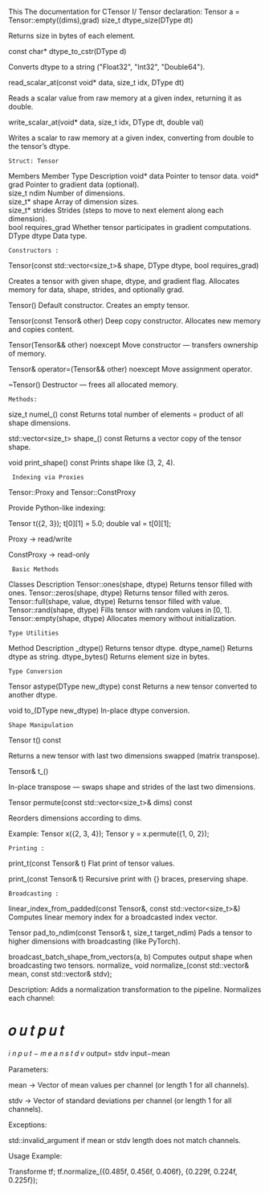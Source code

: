 This The documentation for CTensor
I/ Tensor declaration:
Tensor a = Tensor::empty((dims),grad)
size_t dtype_size(DType dt)

Returns size in bytes of each element.

const char* dtype_to_cstr(DType d)

Converts dtype to a string ("Float32", "Int32", "Double64").

read_scalar_at(const void* data, size_t idx, DType dt)

Reads a scalar value from raw memory at a given index, returning it as double.

write_scalar_at(void* data, size_t idx, DType dt, double val)

Writes a scalar to raw memory at a given index, converting from double to the tensor’s dtype.

    Struct: Tensor
Members
Member	Type	Description
void* data	Pointer to tensor data.	
void* grad	Pointer to gradient data (optional).	
size_t ndim	Number of dimensions.	
size_t* shape	Array of dimension sizes.	
size_t* strides	Strides (steps to move to next element along each dimension).	
bool requires_grad	Whether tensor participates in gradient computations.	
DType dtype	Data type.

    Constructors :   

Tensor(const std::vector<size_t>& shape, DType dtype, bool requires_grad)

Creates a tensor with given shape, dtype, and gradient flag.
Allocates memory for data, shape, strides, and optionally grad.

Tensor()
Default constructor. Creates an empty tensor.

Tensor(const Tensor& other)
Deep copy constructor. Allocates new memory and copies content.

Tensor(Tensor&& other) noexcept
Move constructor — transfers ownership of memory.

Tensor& operator=(Tensor&& other) noexcept
Move assignment operator.

~Tensor()
Destructor — frees all allocated memory.

    Methods:

size_t numel_() const
Returns total number of elements = product of all shape dimensions.

std::vector<size_t> shape_() const
Returns a vector copy of the tensor shape.

void print_shape() const
Prints shape like (3, 2, 4).

     Indexing via Proxies
Tensor::Proxy and Tensor::ConstProxy

Provide Python-like indexing:

Tensor t({2, 3});
t[0][1] = 5.0;
double val = t[0][1];


Proxy → read/write

ConstProxy → read-only

     Basic Methods
Classes 	Description
Tensor::ones(shape, dtype)	Returns tensor filled with ones.
Tensor::zeros(shape, dtype)	Returns tensor filled with zeros.
Tensor::full(shape, value, dtype)	Returns tensor filled with value.
Tensor::rand(shape, dtype)	Fills tensor with random values in [0, 1].
Tensor::empty(shape, dtype)	Allocates memory without initialization.

    Type Utilities
Method	Description
_dtype()	Returns tensor dtype.
dtype_name()	Returns dtype as string.
dtype_bytes()	Returns element size in bytes.

    Type Conversion
Tensor astype(DType new_dtype) const
Returns a new tensor converted to another dtype.

void to_(DType new_dtype)
In-place dtype conversion.

    Shape Manipulation
Tensor t() const

Returns a new tensor with last two dimensions swapped (matrix transpose).

Tensor& t_()

In-place transpose — swaps shape and strides of the last two dimensions.

Tensor permute(const std::vector<size_t>& dims) const

Reorders dimensions according to dims.

Example:
Tensor x({2, 3, 4});
Tensor y = x.permute({1, 0, 2});

    Printing :
print_t(const Tensor& t)
Flat print of tensor values.

print_(const Tensor& t)
Recursive print with {} braces, preserving shape.

    Broadcasting :
linear_index_from_padded(const Tensor&, const std::vector<size_t>&)
Computes linear memory index for a broadcasted index vector.

Tensor pad_to_ndim(const Tensor& t, size_t target_ndim)
Pads a tensor to higher dimensions with broadcasting (like PyTorch).

broadcast_batch_shape_from_vectors(a, b)
Computes output shape when broadcasting two tensors.
normalize_
void normalize_(const std::vector<float>& mean, const std::vector<float>& stdv);


Description: Adds a normalization transformation to the pipeline. Normalizes each channel:

𝑜
𝑢
𝑡
𝑝
𝑢
𝑡
=
𝑖
𝑛
𝑝
𝑢
𝑡
−
𝑚
𝑒
𝑎
𝑛
𝑠
𝑡
𝑑
𝑣
output=
stdv
input−mean
	​


Parameters:

mean → Vector of mean values per channel (or length 1 for all channels).

stdv → Vector of standard deviations per channel (or length 1 for all channels).

Exceptions:

std::invalid_argument if mean or stdv length does not match channels.

Usage Example:

Transforme tf;
tf.normalize_({0.485f, 0.456f, 0.406f}, {0.229f, 0.224f, 0.225f});